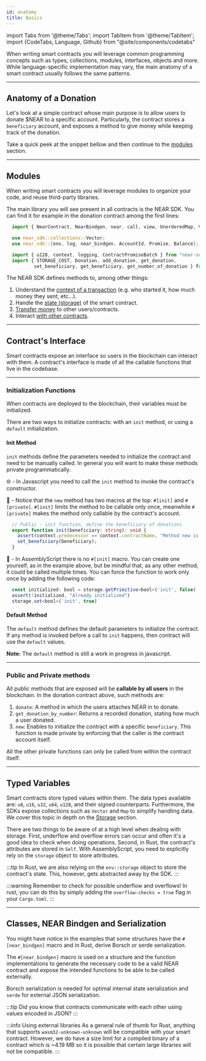 ```yaml
---
id: anatomy
title: Basics
---
```

import Tabs from '@theme/Tabs';
import TabItem from '@theme/TabItem';
import {CodeTabs, Language, Github} from "@site/components/codetabs"


When writing smart contracts you will leverage common programming concepts such as types, collections, modules, interfaces, objects and more. While language-specific implementation may vary, the main anatomy of a smart contract usually follows the same patterns.

---

## Anatomy of a Donation
Let's look at a simple contract whose main purpose is to allow users to donate $NEAR to a specific account. Particularly, the contract stores a `beneficiary` account, and exposes a method to give money while keeping track of the donation.

Take a quick peek at the snippet bellow and then continue to the [modules](#modules) section.

<CodeTabs>
  <Language value="🌐 Javascript" language="ts">
    <Github fname="index.ts"
            url="https://github.com/near-examples/donation-js/blob/master/contract/src/index.ts"
            start="1" end="55" />
    <Github fname="model.js"
            url="https://github.com/near-examples/donation-js/blob/master/contract/src/model.ts" />
  </Language>
  <Language value="🦀 Rust" language="rust">
    <Github fname="lib.rs"
            url="https://github.com/near-examples/docs-examples/blob/main/donation-rs/contract/src/lib.rs"
            start="1" end="74" />
    <Github fname="views.rs"
            url="https://github.com/near-examples/docs-examples/blob/main/donation-rs/contract/src/views.rs" />
  </Language>
  <Language value="🚀 AssemblyScript" language="ts">
    <Github fname="index.ts"
            url="https://github.com/near-examples/docs-examples/blob/main/donation-as/contract/assembly/index.ts"
            start="1" end="29" />
    <Github fname="model.ts"
            url="https://github.com/near-examples/docs-examples/blob/main/donation-as/contract/assembly/model.ts" />
  </Language>
</CodeTabs>

---

## Modules
When writing smart contracts you will leverage modules to organize your code, and reuse third-party libraries.

The main library you will see present in all contracts is the NEAR SDK. You can find it for example in the donation contract among the first lines:

<Tabs className="language-tabs" groupId="code-tabs">
  <TabItem value="🌐 Javascript">

  ```js
    import { NearContract, NearBindgen, near, call, view, UnorderedMap, Vector } from 'near-sdk-js'
  ```

  </TabItem>
  <TabItem value="🦀 Rust">

  ```rust
    use near_sdk::collections::Vector;
    use near_sdk::{env, log, near_bindgen, AccountId, Promise, Balance};
  ```

  </TabItem>

  <TabItem value="🚀 AssemblyScript" >

  ```ts
    import { u128, context, logging, ContractPromiseBatch } from "near-sdk-as";
    import { STORAGE_COST, Donation, add_donation, get_donation,
            set_beneficiary, get_beneficiary, get_number_of_donation } from "./model";
  ```

  </TabItem>
</Tabs>

The NEAR SDK defines methods to, among other things:

1. Understand the [context of a transaction](environment/environment.md) (e.g. who started it, how much money they sent, etc...).
2. Handle the [state (storage)](storage.md) of the smart contract.
3. [Transfer money](actions.md) to other users/contracts.
4. Interact [with other contracts](crosscontract.md).

---
## Contract's Interface
Smart contracts expose an interface so users in the blockchain can interact with them. A contract's interface is made of all the callable functions that live in the codebase.

<hr class="subsection" />

### Initialization Functions
When contracts are deployed to the blockchain, their variables must be initialized.

There are two ways to initialize contracts: with an `init` method, or using a `default` initialization.

#### Init Method
`init` methods define the parameters needed to initialize the contract and need to be manually called. In general you will
want to make these methods private programmatically.

<Tabs className="language-tabs" groupId="code-tabs">
  <TabItem value="🌐 Javascript">

  <Github fname="index.ts" language="js"
          url="https://github.com/near-examples/donation-js/blob/master/contract/src/index.ts"
          start="10" end="14" />

  🌐 - In Javascript you need to call the `init` method to invoke the contract's constructor.

  </TabItem>
  <TabItem value="🦀 Rust">

  <Github fname="lib.rs" language="rust"
          url="https://github.com/near-examples/docs-examples/blob/main/donation-rs/contract/src/lib.rs"
          start="28" end="36" />

  🦀 - Notice that the `new` method has two macros at the top: `#[init]` and `#[private]`. `#[init]` limits the method to be callable only once, meanwhile `#[private]` makes the method only callable by the contract's account.

  </TabItem>

  <TabItem value="🚀 AssemblyScript">

  ```ts
    // Public - init function, define the beneficiary of donations
    export function init(beneficiary: string): void {
      assert(context.predecessor == context.contractName, "Method new is private");
      set_beneficiary(beneficiary);
    }
  ```

  🚀 - In AssemblyScript there is no `#[init]` macro. You can create one yourself, as in the example above, but be mindful that, as any other method, it could be called multiple times. You can force the function to work only once by adding the following code:

  ```ts
    const initialized: bool = storage.getPrimitive<bool>('init', false)
    assert(!initialized, "Already initialized")
    storage.set<bool>('init', true)
  ```

  </TabItem>
</Tabs>

#### Default Method
The `default` method defines the default parameters to initialize the contract. If any method is invoked before a call to `init` happens, then contract will use the `default` values.

<Tabs className="language-tabs" groupId="code-tabs">
  <TabItem value="🌐 Javascript">

  <Github fname="index.js" language="js"
          url="https://github.com/near-examples/donation-js/blob/master/contract/src/index.ts"
          start="16" end="16" />

  **Note:** The `default` method is still a work in progress in javascript.

  </TabItem>
  <TabItem value="🦀 Rust">

  <Github fname="lib.rs" language="rust"
          url="https://github.com/near-examples/docs-examples/blob/main/donation-rs/contract/src/lib.rs"
          start="17" end="24" />

  </TabItem>
</Tabs>

<hr class="subsection" />

### Public and Private methods
All public methods that are exposed will be **callable by all users** in the blockchain. In the donation contract above, such methods are:

1. `donate`: A method in which the users attaches NEAR in to donate.
2. `get_donation_by_number`: Returns a recorded donation, stating how much a user donated.
3. `new`: Enables to initialize the contract with a specific `beneficiary`. This function is made private by enforcing that the caller is the contract account itself.

All the other private functions can only be called from within the contract itself.

---

## Typed Variables

Smart contracts store typed values within them. The data types available are: `u8`, `u16`, `u32`, `u64`, `u128`, and their signed counterparts. Furthermore, the SDKs expose collections such as `Vector` and `Map` to simplify handling data. We cover this topic in depth on the [Storage](storage.md) section. 

There are two things to be aware of at a high level when dealing with storage. First, underflow and overflow errors can occur and often it's a good idea to check when doing operations. Second, in Rust, the contract's attributes are stored in `Self`. With AssemblyScript, you need to explicitly rely on the `storage` object to store attributes.

:::tip
In Rust, we are also relying on the `env::storage` object to store the contract's state. This, however, gets abstracted away by the SDK.
:::

:::warning
Remember to check for possible underflow and overflows! In rust, you can do this by simply adding the `overflow-checks = true` flag in your `Cargo.toml`.
:::

---

## Classes, NEAR Bindgen and Serialization

You might have notice in the examples that some structures have the `#[near_bindgen]` macro and in Rust, derive Borsch or serde serialization.

<CodeTabs>
  <Language value="🌐 Javascript" language="ts">
    <Github url="https://github.com/near-examples/donation-js/blob/master/contract/src/index.ts" start="5" end="8" />
  </Language>
  <Language value="🦀 Rust" language="rust">
    <Github url="https://github.com/near-examples/docs-examples/blob/main/donation-rs/contract/src/lib.rs" start="10" end="15" />
  </Language>
  <Language value="🚀 AssemblyScript" language="ts">
    <Github url="https://github.com/near-examples/docs-examples/blob/main/donation-as/contract/assembly/model.ts" start="4" end="10"/>
  </Language>
</CodeTabs>

The `#[near_bindgen]` macro is used on a structure and the function implementations to generate the necessary code to be a valid NEAR contract and expose the intended functions to be able to be called externally.

Borsch serialization is needed for optimal internal state serialization and `serde` for external JSON serialization.

:::tip
Did you know that contracts communicate with each other using values encoded in JSON?
:::


:::info Using external libraries
As a general rule of thumb for Rust, anything that supports `wasm32-unknown-unknown` will be compatible with your smart contract.
However, we do have a size limit for a compiled binary of a contract which is ~4.19 MB so it is possible that certain large libraries will not be compatible.
:::